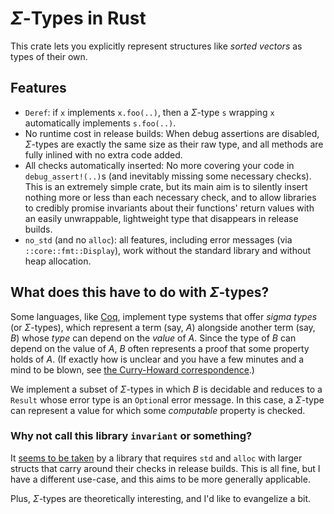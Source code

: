# $\Sigma$-Types in Rust

This crate lets you explicitly represent structures like _sorted vectors_ as types of their own.

## Features
- `Deref`:
  if `x` implements `x.foo(..)`,
  then a $\Sigma$-type `s` wrapping `x`
  automatically implements `s.foo(..)`.
- No runtime cost in release builds:
  When debug assertions are disabled,
  $\Sigma$-types are exactly the same size as their raw type,
  and all methods are fully inlined with no extra code added.
- All checks automatically inserted:
  No more covering your code in `debug_assert!(..)`s
  (and inevitably missing some necessary checks).
  This is an extremely simple crate,
  but its main aim is to silently insert
  nothing more or less than each necessary check,
  and to allow libraries to credibly promise
  invariants about their functions' return values
  with an easily unwrappable, lightweight type
  that disappears in release builds.
- `no_std` (and no `alloc`):
  all features, including error messages (via `::core::fmt::Display`),
  work without the standard library and without heap allocation.

## What does this have to do with $\Sigma$-types?
Some languages, like [Coq](https://github.com/coq/coq?tab=readme-ov-file),
implement type systems that offer _sigma types_ (or $\Sigma$-types),
which represent a term (say, $A$) alongside another term (say, $B$)
whose _type_ can depend on the _value_ of $A$.
Since the type of $B$ can depend on the value of $A$,
$B$ often represents a proof that some property holds of $A$.
(If exactly how is unclear and you have a few minutes and a mind to be blown,
see [the Curry-Howard correspondence](https://en.wikipedia.org/wiki/Curry%E2%80%93Howard_correspondence).)

We implement a subset of $\Sigma$-types in which $B$ is decidable
and reduces to a `Result` whose error type is an `Option`al error message.
In this case, a $\Sigma$-type can represent a value for which some _computable_ property is checked.

### Why not call this library `invariant` or something?

It [seems to be taken](https://github.com/pthariensflame/invariant.rs)
by a library that requires `std` and `alloc`
with larger structs that carry around their checks in release builds.
This is all fine, but I have a different use-case, and this aims to be more generally applicable.

Plus, $\Sigma$-types are theoretically interesting, and I'd like to evangelize a bit.
